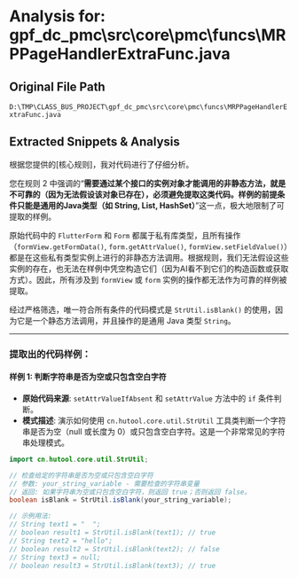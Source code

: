 # Analysis for: gpf_dc_pmc\src\core\pmc\funcs\MRPPageHandlerExtraFunc.java

## Original File Path
`D:\TMP\CLASS_BUS_PROJECT\gpf_dc_pmc\src\core\pmc\funcs\MRPPageHandlerExtraFunc.java`

## Extracted Snippets & Analysis
根据您提供的[核心规则]，我对代码进行了仔细分析。

您在规则 2 中强调的“**需要通过某个接口的实例对象才能调用的非静态方法，就是不可靠的（因为无法假设该对象已存在），必须避免提取这类代码。样例的前提条件只能是通用的Java类型（如 String, List, HashSet）**”这一点，极大地限制了可提取的样例。

原始代码中的 `FlutterForm` 和 `Form` 都属于私有库类型，且所有操作（`formView.getFormData()`, `form.getAttrValue()`, `formView.setFieldValue()`）都是在这些私有类型实例上进行的非静态方法调用。根据规则，我们无法假设这些实例的存在，也无法在样例中凭空构造它们（因为AI看不到它们的构造函数或获取方式）。因此，所有涉及到 `formView` 或 `form` 实例的操作都无法作为可靠的样例被提取。

经过严格筛选，唯一符合所有条件的代码模式是 `StrUtil.isBlank()` 的使用，因为它是一个静态方法调用，并且操作的是通用 Java 类型 `String`。

---

### 提取出的代码样例：

#### 样例 1: 判断字符串是否为空或只包含空白字符

*   **原始代码来源**: `setAttrValueIfAbsent` 和 `setAttrValue` 方法中的 `if` 条件判断。
*   **模式描述**: 演示如何使用 `cn.hutool.core.util.StrUtil` 工具类判断一个字符串是否为空（null 或长度为 0）或只包含空白字符。这是一个非常常见的字符串处理模式。

```java
import cn.hutool.core.util.StrUtil;

// 检查给定的字符串是否为空或只包含空白字符
// 参数: your_string_variable - 需要检查的字符串变量
// 返回: 如果字符串为空或只包含空白字符，则返回 true；否则返回 false。
boolean isBlank = StrUtil.isBlank(your_string_variable);

// 示例用法:
// String text1 = "  ";
// boolean result1 = StrUtil.isBlank(text1); // true
// String text2 = "hello";
// boolean result2 = StrUtil.isBlank(text2); // false
// String text3 = null;
// boolean result3 = StrUtil.isBlank(text3); // true
```